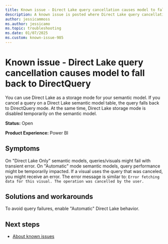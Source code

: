 ```yaml
---
title: Known issue - Direct Lake query cancellation causes model to fall back to DirectQuery
description: A known issue is posted where Direct Lake query cancellation causes model to fall back to DirectQuery
author: jessicammoss
ms.author: jessicamo
ms.topic: troubleshooting  
ms.date: 01/07/2025
ms.custom: known-issue-985
---
```


# Known issue - Direct Lake query cancellation causes model to fall back to DirectQuery

You can use Direct Lake as a storage mode for your semantic model. If you cancel a query on a Direct Lake semantic model table, the query falls back to DirectQuery mode. At the same time, Direct Lake storage mode is disabled temporarily on the semantic model.

**Status:** Open

**Product Experience:** Power BI

## Symptoms

On "Direct Lake Only" semantic models, queries/visuals might fail with transient error. On "Automatic" mode semantic models, query performance might be temporarily impacted. If a visual uses the query that was canceled, you might receive an error. The error message is similar to: `Error fetching data for this visual. The operation was cancelled by the user.`

## Solutions and workarounds

To avoid query failures, enable "Automatic" Direct Lake behavior.

## Next steps

- [About known issues](https://support.fabric.microsoft.com/known-issues)